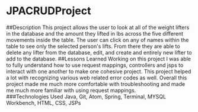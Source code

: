 # JPACRUDProject

##Description
This project allows the user to look at all of the weight lifters in the database and the amount they lifted in lbs across the five different movements inside the table. The user can click on any of names within the table to see only the selected person's lifts. From there they are able to delete any lifter from the database, edit, and create and entirely new lifter to add to the database.
##Lessons Learned
Working on this project I was able to fully understand how to use request mappings, controllers and jsps to interact with one another to make one cohesive project. This project helped a lot with recognizing various web related error codes as well. Overall this project made me much more comfortable with troubleshooting and made me much more familiar with using request mappings.  
###Technologies Used
Java, Git, Atom, Spring, Terminal, MYSQL Workbench, HTML,
CSS, JSPs
